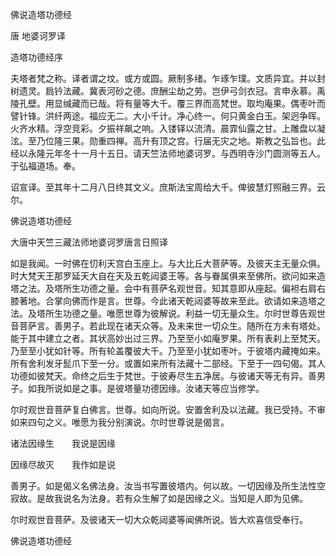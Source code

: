   佛说造塔功德经  

唐 地婆诃罗译  

造塔功德经序  

夫塔者梵之称。译者谓之坟。或方或圆。厥制多绪。乍琢乍璞。文质异宜。并以封树遗灵。扃钤法藏。冀表河砂之德。庶酬尘劫之劳。岂伊弓剑衣冠。言申永慕。禹陵孔壁。用显缄藏而已哉。将有量等大千。覆三界而高梵世。取均庵果。偶枣叶而譬针锋。洪纤两途。福应无二。大小千计。净心终一。何只黄金白玉。架迥争晖。火齐水精。浮空竞彩。夕振祥飙之响。入镂铎以流清。晨霏仙露之甘。上雕盘以凝泫。至乃位隆三果。勋重四禅。高升有顶之宫。行届无灾之地。斯教之弘旨也。此经以永隆元年冬十一月十五日。请天竺法师地婆诃罗。与西明寺沙门圆测等五人。于弘福道场。奉。  

诏宣译。至其年十二月八日终其文义。庶斯法宝周给大千。俾彼慧灯照融三界。云尔。  

佛说造塔功德经  

大唐中天竺三藏法师地婆诃罗唐言日照译  

如是我闻。一时佛在忉利天宫白玉座上。与大比丘大菩萨等。及彼天主无量众俱。时大梵天王那罗延天大自在天及五乾闼婆王等。各与眷属俱来至佛所。欲问如来造塔之法。及塔所生功德之量。会中有菩萨名观世音。知其意即从座起。偏袒右肩右膝著地。合掌向佛而作是言。世尊。今此诸天乾闼婆等故来至此。欲请如来造塔之法。及塔所生功德之量。唯愿世尊为彼解说。利益一切无量众生。尔时世尊告观世音菩萨言。善男子。若此现在诸天众等。及未来世一切众生。随所在方未有塔处。能于其中建立之者。其状高妙出过三界。乃至至小如庵罗果。所有表刹上至梵天。乃至至小犹如针等。所有轮盖覆彼大千。乃至至小犹如枣叶。于彼塔内藏掩如来。所有舍利发牙髭爪下至一分。或置如来所有法藏十二部经。下至于一四句偈。其人功德如彼梵天。命终之后生于梵世。于彼寿尽生五净居。与彼诸天等无有异。善男子。如我所说如是之事。是彼塔量功德因缘。汝诸天等应当修学。  

尔时观世音菩萨复白佛言。世尊。如向所说。安置舍利及以法藏。我已受持。不审如来四句之义。唯愿为我分别演说。尔时世尊说是偈言。  

诸法因缘生　　我说是因缘  

因缘尽故灭　　我作如是说  

善男子。如是偈义名佛法身。汝当书写置彼塔内。何以故。一切因缘及所生法性空寂故。是故我说名为法身。若有众生解了如是因缘之义。当知是人即为见佛。  

尔时观世音菩萨。及彼诸天一切大众乾闼婆等闻佛所说。皆大欢喜信受奉行。  

佛说造塔功德经  
